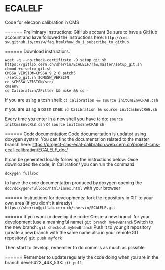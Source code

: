 ECALELF
=======

Code for electron calibration in CMS


======
Preliminary instructions: GitHub account
Be sure to have a GitHub account and have followed the instructions here:
`http://cms-sw.github.io/cmssw/faq.html#how_do_i_subscribe_to_github`


======
Download instructions.

```
wget -q --no-check-certificate -O setup_git.sh https://gitlab.cern.ch/shervin/ECALELF/raw/master/setup_git.sh
chmod +x setup_git.sh
CMSSW_VERSION=CMSSW_9_2_0_patch5
./setup_git.sh $CMSSW_VERSION
cd $CMSSW_VERSION/src/
cmsenv
cd Calibration/ZFitter && make && cd -
```

If you are using a tcsh shell:
`cd Calibration && source initCmsEnvCRAB.csh`

If you are using a bash shell:
`cd Calibration && source initCmsEnvCRAB.sh`

Every time you enter in a new shell you have to do:
`source initCmsEnvCRAB.csh`
or
`source initCmsEnvCRAB.sh`


======
Code documentation:
Code documentation is updated using doxygen system.
You can find the documentation related to the master branch here:
https://project-cms-ecal-calibration.web.cern.ch/project-cms-ecal-calibration/ECALELF_doc/

It can be generated locally following the instructions below:
Once downloaded the code, in Calibration/ you can run the command

`doxygen fulldoc`

to have the code documentation produced by doxygen opening the `doc/doxygen/fulldoc/html/index.html` with your browser 


======
Instructions for developments:
fork the repository in GIT to your own area (if you didn't it already)
`https://shervin@gitlab.cern.ch/shervin/ECALELF.git`

======
If you want to develop the code:
Create a new branch for your development (use a meaningful name)
`git branch myNewBranch`
Switch to the new branch: `git checkout myNewBranch`
Push it to your git repository (create a new branch with the same name also in your remote GIT repository)
`git push myfork`

Then start to develop, remember to do commits as much as possible

======
Remember to update regularly the code doing when you are in the branch devel-42X_44X_53X:
`git pull`

